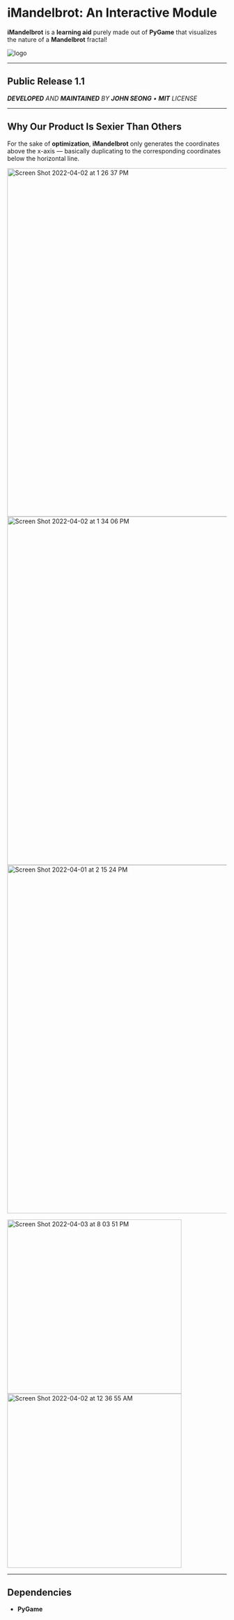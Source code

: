 # iMandelbrot: An Interactive Module
**iMandelbrot** is a **learning aid** purely made out of **PyGame** that visualizes the nature of a **Mandelbrot** fractal!

![logo](https://user-images.githubusercontent.com/35755386/161361789-583ccb1e-7786-4b43-a7b3-f1d0503d7e75.png)

---

## Public Release 1.1
***DEVELOPED** AND **MAINTAINED** BY **JOHN SEONG** • **MIT** LICENSE*

---
## Why Our Product Is Sexier Than Others

For the sake of **optimization**, **iMandelbrot** only generates the coordinates above the x-axis — basically duplicating to the corresponding coordinates below the horizontal line.

<img width="800" alt="Screen Shot 2022-04-02 at 1 26 37 PM" src="https://user-images.githubusercontent.com/35755386/161394343-fbd4086c-8990-4091-a175-37a529f15bf5.png">

<img width="800" alt="Screen Shot 2022-04-02 at 1 34 06 PM" src="https://user-images.githubusercontent.com/35755386/161394591-5d91fbc1-6430-48f8-96e9-d2f27a3224c0.png">

<img width="800" alt="Screen Shot 2022-04-01 at 2 15 24 PM" src="https://user-images.githubusercontent.com/35755386/161319779-1b2c7672-d808-4f66-a483-b41a04497bd1.png">

<p float="left">
  
  <img width="400" alt="Screen Shot 2022-04-03 at 8 03 51 PM" src="https://user-images.githubusercontent.com/35755386/161455118-ec4e5ec3-3572-448d-9ab1-d9beae77ab64.png">
  
  <img width="400" alt="Screen Shot 2022-04-02 at 12 36 55 AM" src="https://user-images.githubusercontent.com/35755386/161366481-94a21a58-4b4b-4c26-81f8-26fd9cd4a3c1.png">
</p>

---

## Dependencies
- **PyGame**
